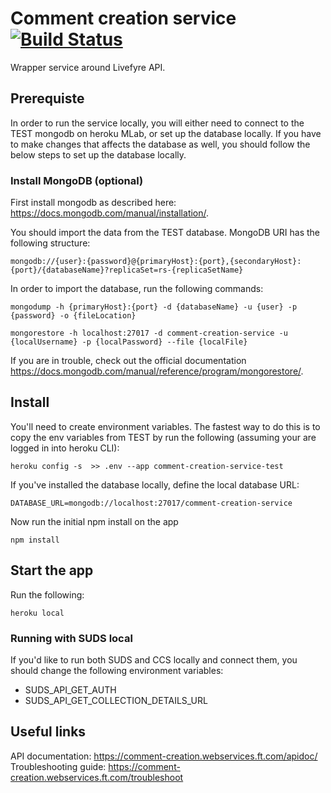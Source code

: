 # Comment creation service [![Build Status](https://travis-ci.org/Financial-Times/comment-creation-service.svg?branch=master)](https://travis-ci.org/Financial-Times/comment-creation-service)

Wrapper service around Livefyre API.

## Prerequiste
In order to run the service locally, you will either need to connect to the TEST mongodb on heroku MLab, or set up the database locally.
If you have to make changes that affects the database as well, you should follow the below steps to set up the database locally.

### Install MongoDB (optional)
First install mongodb as described here: https://docs.mongodb.com/manual/installation/.

You should import the data from the TEST database.
MongoDB URI has the following structure:

```
mongodb://{user}:{password}@{primaryHost}:{port},{secondaryHost}:{port}/{databaseName}?replicaSet=rs-{replicaSetName}
```

In order to import the database, run the following commands:

```
mongodump -h {primaryHost}:{port} -d {databaseName} -u {user} -p {password} -o {fileLocation}
```

```
mongorestore -h localhost:27017 -d comment-creation-service -u {localUsername} -p {localPassword} --file {localFile}
```
If you are in trouble, check out the official documentation https://docs.mongodb.com/manual/reference/program/mongorestore/.


## Install
You'll need to create environment variables.
The fastest way to do this is to copy the env variables from TEST by run the following (assuming your are logged in into heroku CLI):

```
heroku config -s  >> .env --app comment-creation-service-test
```

If you've installed the database locally, define the local database URL:

```
DATABASE_URL=mongodb://localhost:27017/comment-creation-service
```

Now run the initial npm install on the app

```
npm install
```

## Start the app
Run the following:

```
heroku local
```

### Running with SUDS local
If you'd like to run both SUDS and CCS locally and connect them, you should change the following environment variables:

- SUDS_API_GET_AUTH
- SUDS_API_GET_COLLECTION_DETAILS_URL

## Useful links
API documentation: https://comment-creation.webservices.ft.com/apidoc/
Troubleshooting guide: https://comment-creation.webservices.ft.com/troubleshoot
